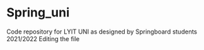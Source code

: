 # Spring_uni
Code repository for LYIT UNI as designed by Springboard students 2021/2022
Editing the file
